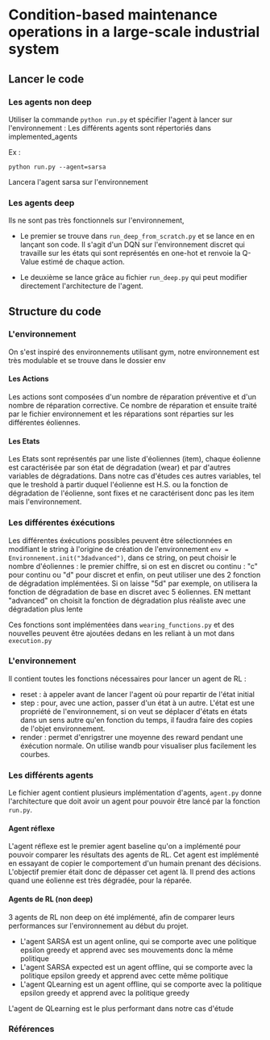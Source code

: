 # Condition-based maintenance operations in a large-scale industrial system

## Lancer le code
### Les agents non deep

Utiliser la commande `python run.py` et spécifier l'agent à lancer sur l'environnement :
Les différents agents sont répertoriés dans implemented_agents

Ex :
```
python run.py --agent=sarsa
```
Lancera l'agent sarsa sur l'environnement

### Les agents deep

Ils ne sont pas très fonctionnels sur l'environnement, 
- Le premier se trouve dans `run_deep_from_scratch.py` et se lance en en lançant son code. Il s'agit d'un DQN sur l'environnement discret qui travaille sur les états qui sont représentés en one-hot et renvoie la Q-Value estimé de chaque action.

- Le deuxième se lance grâce au fichier `run_deep.py` qui peut modifier directement l'architecture de l'agent.


## Structure du code

### L'environnement
On s'est inspiré des environnements utilisant gym, notre environnement est très modulable et se trouve dans le dossier env

#### Les Actions

Les actions sont composées d'un nombre de réparation préventive et d'un nombre de réparation corrective. Ce nombre de réparation et ensuite traité par le fichier environnement et les réparations sont réparties sur les différentes éoliennes.

#### Les Etats 

Les Etats sont représentés par une liste d'éoliennes (item), chaque éolienne est caractérisée par son état de dégradation (wear) et par d'autres variables de dégradations. Dans notre cas d'études ces autres variables, tel que le treshold à partir duquel l'éolienne est H.S. ou la fonction de dégradation de l'éolienne, sont fixes et ne caractérisent donc pas les item mais l'environnement.

### Les différentes éxécutions

Les différentes éxécutions possibles peuvent être sélectionnées en modifiant le string à l'origine de création de l'environnement `env = Environnement.init("3dadvanced")`, dans ce string, on peut choisir le nombre d'éoliennes : le premier chiffre, si on est en discret ou continu : "c" pour continu ou "d" pour discret et enfin, on peut utiliser une des 2 fonction de dégradation implémentées. Si on laisse "5d" par exemple, on utilisera la fonction de dégradation de base en discret avec 5 éoliennes. EN mettant "advanced" on choisit la fonction de dégradation plus réaliste avec une dégradation plus lente

Ces fonctions sont implémentées dans `wearing_functions.py` et des nouvelles peuvent être ajoutées dedans en les reliant à un mot dans `execution.py`

### L'environnement 

Il contient toutes les fonctions nécessaires pour lancer un agent de RL :
- reset : à appeler avant de lancer l'agent où pour repartir de l'état initial
- step : pour, avec une action, passer d'un état à un autre. L'état est une propriété de l'environnement, si on veut se déplacer d'états en états dans un sens autre qu'en fonction du temps, il faudra faire des copies de l'objet environnement.
- render : permet d'enrigstrer une moyenne des reward pendant une éxécution normale. On utilise wandb pour visualiser plus facilement les courbes. 


### Les différents agents

Le fichier agent contient plusieurs implémentation d'agents, `agent.py` donne l'architecture que doit avoir un agent pour pouvoir être lancé par la fonction `run.py`. 

#### Agent réflexe
L'agent réflexe est le premier agent baseline qu'on a implémenté pour pouvoir comparer les résultats des agents de RL. Cet agent est implémenté en essayant de copier le comportement d'un humain prenant des décisions. L'objectif premier était donc de dépasser cet agent là. Il prend des actions quand une éolienne est très dégradée, pour la réparée.

#### Agents de RL (non deep)
3 agents de RL non deep on été implémenté, afin de comparer leurs performances sur l'environnement au début du projet.
- L'agent SARSA est un agent online, qui se comporte avec une politique epsilon greedy et apprend avec ses mouvements donc la même politique
- L'agent SARSA expected est un agent offline, qui se comporte avec la politique epsilon greedy et apprend avec cette même politique
- L'agent QLearning est un agent offline, qui se comporte avec la politique epsilon greedy et apprend avec la politique greedy

L'agent de QLearning est le plus performant dans notre cas d'étude


### Références
